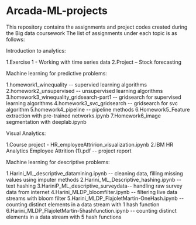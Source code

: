 # Arcada-ML-projects
This repository contains the assignments and project codes created during the Big data coursework
The list of assignments under each topic is as follows:

Introduction to analytics:
 
  1.Exercise 1 - Working with time series data
  2.Project – Stock forecasting

Machine learning for predictive problems:
 
  1.homework1_winequality -- supervied learning algorithms
  2.homework2_unsupervised -- unsupervised learning algorithms
  3.homework3_winequality_gridsearch-part1 -- gridsearch for supervised learning algorithms
  4.homework3_svc_gridsearch -- gridsearch for svc algorithm
  5.homework4_pipeline -- pipeline methods
  6.Homework5_Feature extraction with pre-trained networks.ipynb
  7.Homework6_image segmentation with deeplab.ipynb
  
Visual Analytics:
 
  1.Course project - HR_employeeAttririon_visualization.ipynb
  2.IBM HR Analytics Employee Attrition (1).pdf -- project report
  
Machine learning for descriptive problems:
  
  1.Harini_ML_descriptive_datamining.ipynb -- cleaning data, filling missing values using imputer methods
  2.Harini_ML_Descriptive_hashing.ipynb -- text hashing
  3.HariniP_ML_descriptive_surveydata-- handling raw survey data from internet
  4.Harini_MLDP_bloomfilter.ipynb -- filtering live data streams with bloom filter
  5.Harini_MLDP_FlajoletMartin-OneHash.ipynb -- counting distinct elements in a data stream with 1 hash function
  6.Harini_MLDP_FlajoletMartin-5hashfunction.ipynb -- counting distinct elements in a data stream with 5 hash functions
  
